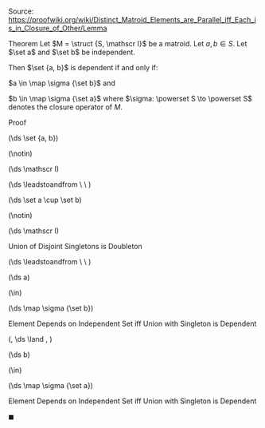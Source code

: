 # 

Source: https://proofwiki.org/wiki/Distinct_Matroid_Elements_are_Parallel_iff_Each_is_in_Closure_of_Other/Lemma

Theorem
Let $M = \struct {S, \mathscr I}$ be a matroid.
Let $a, b \in S$.
Let $\set a$ and $\set b$ be independent.

Then $\set {a, b}$ is dependent if and only if:

$a \in \map \sigma {\set b}$
and

$b \in \map \sigma {\set a}$
where $\sigma: \powerset S \to \powerset S$ denotes the closure operator of $M$.


Proof













\(\ds \set {a, b}\)

\(\notin\)







\(\ds \mathscr I\)














\(\ds \leadstoandfrom \ \ \)





\(\ds \set a \cup \set b\)

\(\notin\)







\(\ds \mathscr I\)





Union of Disjoint Singletons is Doubleton








\(\ds \leadstoandfrom \ \ \)





\(\ds a\)

\(\in\)







\(\ds \map \sigma {\set b}\)





Element Depends on Independent Set iff Union with Singleton is Dependent












\(\, \ds \land \, \)

\(\ds b\)

\(\in\)







\(\ds \map \sigma {\set a}\)





Element Depends on Independent Set iff Union with Singleton is Dependent



$\blacksquare$





